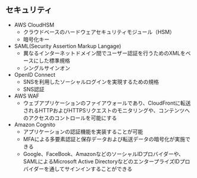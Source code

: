 ## セキュリティ
- AWS CloudHSM
    - クラウドベースのハードウェアセキュリティモジュール（HSM）
    - 暗号化キー
- SAML(Security Assertion Markup Langage)
    - 異なるインターネットドメイン間でユーザー認証を行うためのXMLをベースにした標準規格
    - シングルサインオン
- OpenID Connect
    - SNSを利用したソーシャルログインを実現するための規格
    - SNS認証
- AWS WAF
    - ウェブアプリケーションのファイアウォールであり、CloudFrontに転送されるHTTPおよびHTTPSリクエストのモニタリングや、コンテンツへのアクセスのコントロールを可能にする
- Amazon Cognito
    - アプリケーションの認証機能を実装することが可能
    - MFAによる多要素認証と保存データおよび転送データの暗号化が実施できる
    - Google、FaceBook、AmazonなどのソーシャルIDプロバイダーや、SAMLによるMicrosoft Active DirectoryなどのエンタープライズIDプロバイダーを通してサインインすることができる
